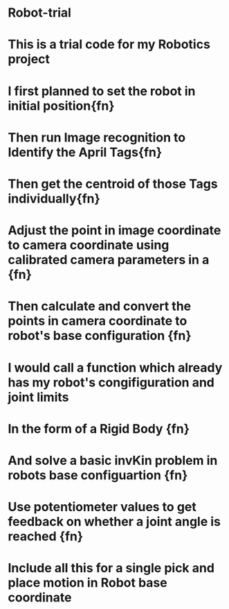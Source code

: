 # Robot-trial

# This is a trial code for my Robotics project

# I first planned to set the robot in initial position{fn}

# Then run Image recognition to Identify the April Tags{fn}

# Then get the centroid of those Tags individually{fn}

# Adjust the point in image coordinate to camera coordinate using calibrated camera parameters in a {fn}

# Then calculate and convert the points in camera coordinate to robot's base configuration {fn}

# I would call a function which already has my robot's congifiguration and joint limits 
# In the form of a Rigid Body {fn}

# And solve a basic invKin problem in robots base configuartion {fn}

# Use potentiometer values to get feedback on whether a joint angle is reached {fn}

# Include all this for a single pick and place motion in Robot base coordinate
